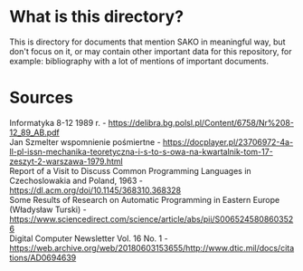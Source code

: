 # What is this directory?
This is directory for documents that mention SAKO in meaningful way, but don't focus on it, or may contain other important data for this repository, for example: bibliography with a lot of mentions of important documents.
# Sources
Informatyka 8-12 1989 r. - https://delibra.bg.polsl.pl/Content/6758/Nr%208-12_89_AB.pdf<br>
Jan Szmelter wspomnienie pośmiertne - https://docplayer.pl/23706972-4a-ll-pl-issn-mechanika-teoretyczna-i-s-to-s-owa-na-kwartalnik-tom-17-zeszyt-2-warszawa-1979.html<br>
Report of a Visit to Discuss Common Programming Languages in Czechoslowakia and Poland, 1963 - https://dl.acm.org/doi/10.1145/368310.368328<br>
Some Results of Research on Automatic Programming in Eastern Europe (Władysław Turski) - https://www.sciencedirect.com/science/article/abs/pii/S0065245808603526   
Digital Computer Newsletter Vol. 16 No. 1 - https://web.archive.org/web/20180603153655/http://www.dtic.mil/docs/citations/AD0694639

